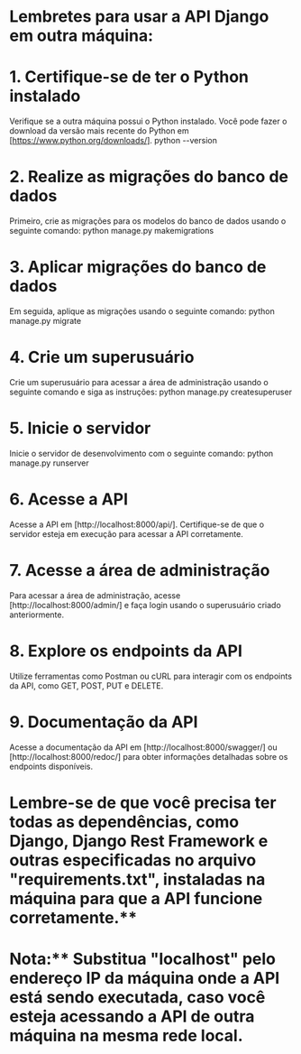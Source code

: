 # Lembretes para usar a API Django em outra máquina:

# 1. Certifique-se de ter o Python instalado
Verifique se a outra máquina possui o Python instalado. Você pode fazer o download da versão mais recente do Python em [https://www.python.org/downloads/].
python --version

# 2. Realize as migrações do banco de dados
Primeiro, crie as migrações para os modelos do banco de dados usando o seguinte comando:
python manage.py makemigrations

# 3. Aplicar migrações do banco de dados
Em seguida, aplique as migrações usando o seguinte comando:
python manage.py migrate

# 4. Crie um superusuário
Crie um superusuário para acessar a área de administração usando o seguinte comando e siga as instruções:
python manage.py createsuperuser

# 5. Inicie o servidor
Inicie o servidor de desenvolvimento com o seguinte comando:
python manage.py runserver

# 6. Acesse a API
Acesse a API em [http://localhost:8000/api/]. Certifique-se de que o servidor esteja em execução para acessar a API corretamente.

# 7. Acesse a área de administração
Para acessar a área de administração, acesse [http://localhost:8000/admin/] e faça login usando o superusuário criado anteriormente.

# 8. Explore os endpoints da API
Utilize ferramentas como Postman ou cURL para interagir com os endpoints da API, como GET, POST, PUT e DELETE.

# 9. Documentação da API
Acesse a documentação da API em [http://localhost:8000/swagger/] ou [http://localhost:8000/redoc/] para obter informações detalhadas sobre os endpoints disponíveis.

# Lembre-se de que você precisa ter todas as dependências, como Django, Django Rest Framework e outras especificadas no arquivo "requirements.txt", instaladas na máquina para que a API funcione corretamente.**

# Nota:** Substitua "localhost" pelo endereço IP da máquina onde a API está sendo executada, caso você esteja acessando a API de outra máquina na mesma rede local.